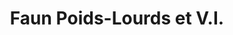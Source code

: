 ---
title: "Faun Poids-Lourds et V.I."
url: /flassans-sur-issole/faun-poids-lourds-et-v-i/
shop: réparation de voitures
---
